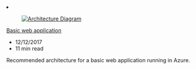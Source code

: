 <!-- Thie file is automatically generated by build/architectures/build_index.py.  Any updates will be lost. -->
<li class="grid-item item-column" data-categories="Web ">
<article class="card">
    <div class="card-header has-margin-bottom-none" aria-hidden="true">
        <figure class="image diagram has-height-175 has-overflow-hidden level">
            <a href="/azure/architecture/reference-architectures/app-service-web-app/basic-web-app"><img src="/azure/architecture/browse/thumbs/basic-web-app.png" class="diagram" alt="Architecture Diagram" data-linktype="relative-path"></a>
        </figure>
    </div>
    <div class="card-content">
        <a class="card-content-title has-margin-top-none" href="/azure/architecture/reference-architectures/app-service-web-app/basic-web-app">
            <p>Basic web application</p>
        </a>
        <ul class="card-content-metadata">
            <li>12/12/2017</li>
            <li>11 min read</li>
        </ul>
        <p class="card-content-description">Recommended architecture for a basic web application running in Azure.</p>
        <div class="bottom-to-top-fade is-hidden-mobile"></div>
    </div>
</article>
</li>
